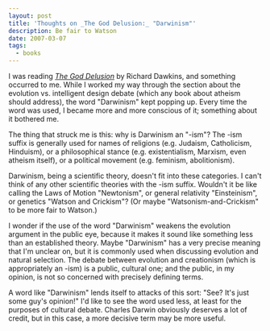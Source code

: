 ```yaml
---
layout: post
title: 'Thoughts on _The God Delusion:_ "Darwinism"'
description: Be fair to Watson
date: 2007-03-07
tags:
  - books
---
```


I was reading [_The God Delusion_](https://www.chapters.indigo.ca/en-ca/books/the-god-delusion/9780618918249-item.html) by Richard Dawkins, and something occurred to me. While I worked my way through the section about the evolution vs. intelligent design debate (which any book about atheism should address), the word "Darwinism" kept popping up. Every time the word was used, I became more and more conscious of it; something about it bothered me.  
  
The thing that struck me is this: why is Darwinism an "-ism"? The -ism suffix is generally used for names of religions (e.g. Judaism, Catholicism, Hinduism), or a philosophical stance (e.g. existentialism, Marxism, even atheism itself), or a political movement (e.g. feminism, abolitionism).  
  
Darwinism, being a scientific theory, doesn't fit into these categories. I can't think of any other scientific theories with the -ism suffix. Wouldn't it be like calling the Laws of Motion "Newtonism", or general relativity "Einsteinism", or genetics "Watson and Crickism"? (Or maybe "Watsonism-and-Crickism" to be more fair to Watson.)  
  
I wonder if the use of the word "Darwinism" weakens the evolution argument in the public eye, because it makes it sound like something less than an established theory. Maybe "Darwinism" has a very precise meaning that I'm unclear on, but it is commonly used when discussing evolution and natural selection. The debate between evolution and creationism (which is appropriately an -ism) is a public, cultural one; and the public, in my opinion, is not so concerned with precisely defining terms.  
  
A word like "Darwinism" lends itself to attacks of this sort: "See? It's just some guy's opinion!" I'd like to see the word used less, at least for the purposes of cultural debate. Charles Darwin obviously deserves a lot of credit, but in this case, a more decisive term may be more useful.
